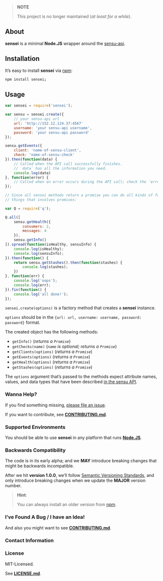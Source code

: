> **NOTE**
>
> This project is no longer maintained (*at least for a while*).
>

## About

**sensei** is a minimal **Node.JS** wrapper around the [sensu-api](http://sensuapp.org/docs/0.16/api_overview).

## Installation

It’s easy to install **sensei** via [npm](https://www.npmjs.com/):

```bash
npm install sensei;
```
## Usage

```js
var sensei = require('sensei');

var sensu = sensei.create({
    // your sensu-api url
    url: 'http://152.12.124.37:4567'
    username: 'your sensu-api username',
    password: 'your sensu-api password'
});

sensu.getEvents({
    client: 'name-of-sensu-client',
    check: 'name-of-sensu-check'
}).then(function(data) {
    // Called when the API call successfully finishes.
    // `data` has all the information you need.
    console.log(data)
}, function(error) {
    // Called when an error occurs during the API call; check the `error` object.
});

// Since all sensei methods return a promise you can do all kinds of fancy
// things that involves promises:

var Q = require('q');

Q.all([
    sensu.getHealth({
        consumers: 2,
        messages: 4
    }),
    sensu.getInfo()
]).spread(function(isHealthy, sensuInfo) {
    console.log(isHealthy);
    console.log(sensuInfo);
}).then(function() {
    return sensu.getStashes().then(function(stashes) {
        console.log(stashes);
    })
}, function(err) {
    console.log('oops');
    console.log(err);
}).fin(function() {
    console.log('all done!');
});
```

`sensei.create(options)` is a factory method that creates a **sensei** instance.

`options` should be in the `{url: url, username: username, password: password}` format.

The created object has the following methods:

* `getInfo()` (*returns a `Promise`*)
* `getChecks(name)` (*`name` is optional; returns a `Promise`*)
* `getClients(options)` (*returns a `Promise`*)
* `getEvents(options)` (*returns a `Promise`*)
* `getHealth(options)` (*returns a `Promise`*)
* `getStashes(options)` (*returns a `Promise`*)

The `options` argument that’s passed to the methods expect attribute names, values, and data types that have been described [in the sensu API](http://sensuapp.org/docs/0.16/api_overview).

### Wanna Help?

If you find something missing, [please file an issue](http://sensuapp.org/docs/0.16/api_overview).

If you want to contribute, see **[CONTRIBUTING.md](CONTRIBUTING.md)**.

### Supported Environments

You should be able to use **sensei** in any platform that runs **[Node.JS](http://nodejs.org/)**.

### Backwards Compatibility

The code is in its early alpha; and we **MAY** introduce breaking changes that might be backwards incompatible.

After we hit **version 1.0.0**, we’ll follow [Semantic Versioning Standards](http://semver.org/), and only introduce breaking changes when we update the **MAJOR** version number.

> **Hint**:
>
> You can always install an older version from [npm](https://www.npmjs.com/package/sensei).

### I’ve Found A Bug / I have an Idea!

And also you might want to see **[CONTRIBUTING.md](CONTRIBUTING.md)**.

### Contact Information

### License

MIT-Licensed.

See **[LICENSE.md](LICENSE.md)**.
